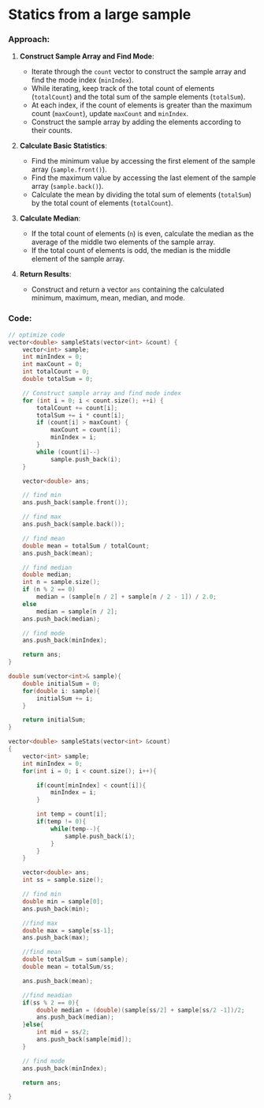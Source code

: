 # Statics from a large sample

### Approach:

1. **Construct Sample Array and Find Mode**:
   - Iterate through the `count` vector to construct the sample array and find the mode index (`minIndex`).
   - While iterating, keep track of the total count of elements (`totalCount`) and the total sum of the sample elements (`totalSum`).
   - At each index, if the count of elements is greater than the maximum count (`maxCount`), update `maxCount` and `minIndex`.
   - Construct the sample array by adding the elements according to their counts.

2. **Calculate Basic Statistics**:
   - Find the minimum value by accessing the first element of the sample array (`sample.front()`).
   - Find the maximum value by accessing the last element of the sample array (`sample.back()`).
   - Calculate the mean by dividing the total sum of elements (`totalSum`) by the total count of elements (`totalCount`).

3. **Calculate Median**:
   - If the total count of elements (`n`) is even, calculate the median as the average of the middle two elements of the sample array.
   - If the total count of elements is odd, the median is the middle element of the sample array.

4. **Return Results**:
   - Construct and return a vector `ans` containing the calculated minimum, maximum, mean, median, and mode.


### Code:

```C++
// optimize code
vector<double> sampleStats(vector<int> &count) {
    vector<int> sample;
    int minIndex = 0;
    int maxCount = 0;
    int totalCount = 0;
    double totalSum = 0;

    // Construct sample array and find mode index
    for (int i = 0; i < count.size(); ++i) {
        totalCount += count[i];
        totalSum += i * count[i];
        if (count[i] > maxCount) {
            maxCount = count[i];
            minIndex = i;
        }
        while (count[i]--)
            sample.push_back(i);
    }

    vector<double> ans;

    // find min
    ans.push_back(sample.front());

    // find max
    ans.push_back(sample.back());

    // find mean
    double mean = totalSum / totalCount;
    ans.push_back(mean);

    // find median
    double median;
    int n = sample.size();
    if (n % 2 == 0)
        median = (sample[n / 2] + sample[n / 2 - 1]) / 2.0;
    else
        median = sample[n / 2];
    ans.push_back(median);

    // find mode
    ans.push_back(minIndex);

    return ans;
}


```

```C++
double sum(vector<int>& sample){
    double initialSum = 0;
    for(double i: sample){
        initialSum += i;
    }

    return initialSum;
}

vector<double> sampleStats(vector<int> &count)
{
    vector<int> sample;
    int minIndex = 0;
    for(int i = 0; i < count.size(); i++){

        if(count[minIndex] < count[i]){
            minIndex = i;
        }

        int temp = count[i];
        if(temp != 0){
            while(temp--){
                sample.push_back(i);
            }
        }
    }

    vector<double> ans;
    int ss = sample.size();

    // find min
    double min = sample[0];
    ans.push_back(min);

    //find max
    double max = sample[ss-1];
    ans.push_back(max);

    //find mean
    double totalSum = sum(sample);
    double mean = totalSum/ss;

    ans.push_back(mean);

    //find meadian
    if(ss % 2 == 0){
        double median = (double)(sample[ss/2] + sample[ss/2 -1])/2;
        ans.push_back(median);
    }else{
        int mid = ss/2;
        ans.push_back(sample[mid]);
    }

    // find mode
    ans.push_back(minIndex);

    return ans;

}

```
